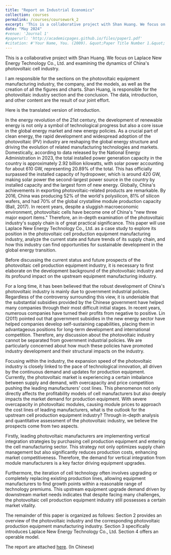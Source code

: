 ```yaml
---
title: "Report on Industrial Economics"
collection: courses
permalink: /courses/coursework_2
excerpt: 'This is a collaborative project with Shan Huang. We focus on Laplace New Energy Technology Co., Ltd. and examining the dynamics of China's photovoltaic cell industry.'
date: "May 2024"
#venue: 'Journal 1'
#paperurl: 'http://academicpages.github.io/files/paper1.pdf'
#citation: #'Your Name, You. (2009). &quot;Paper Title Number 1.&quot; <i>Journal 1</i>. 1(1).'
---
```


This is a collaborative project with Shan Huang. We focus on Laplace New Energy Technology Co., Ltd. and examining the dynamics of China's photovoltaic cell industry.

I am responsible for the sections on the photovoltaic equipment manufacturing industry, the company, and the models, as well as the creation of all the figures and charts. Shan Huang, is responsible for the photovoltaic industry section and the conclusion. The data, introduction, and other content are the result of our joint effort.

Here is the translated version of introduction.

In the energy revolution of the 21st century, the development of renewable energy is not only a symbol of technological progress but also a core issue in the global energy market and new energy policies. As a crucial part of clean energy, the rapid development and widespread adoption of the photovoltaic (PV) industry are reshaping the global energy structure and driving the evolution of related manufacturing technologies and markets. Domestically, according to data released by the National Energy Administration in 2023, the total installed power generation capacity in the country is approximately 2.92 billion kilowatts, with solar power accounting for about 610 GW, representing 20.89% of the total. This has officially surpassed the installed capacity of hydropower, which is around 420 GW, making solar power the second-largest power source in the country by installed capacity and the largest form of new energy. Globally, China's achievements in exporting photovoltaic-related products are remarkable. By 2016, China was producing 52% of the world's polysilicon, 81% of silicon wafers, and had 70% of the global crystalline module production capacity (Ball, 2017). In recent years, despite a sluggish macroeconomic environment, photovoltaic cells have become one of China's "new three major export items." Therefore, an in-depth examination of the photovoltaic industry's supply chain is of great practical significance. This paper will use Laplace New Energy Technology Co., Ltd. as a case study to explore its position in the photovoltaic cell production equipment manufacturing industry, analyze the current state and future trends of its supply chain, and how this industry can find opportunities for sustainable development in the global energy transition.

Before discussing the current status and future prospects of the photovoltaic cell production equipment industry, it is necessary to first elaborate on the development background of the photovoltaic industry and its profound impact on the upstream equipment manufacturing industry.

For a long time, it has been believed that the robust development of China's photovoltaic industry is mainly due to government industrial policies. Regardless of the controversy surrounding this view, it is undeniable that the substantial subsidies provided by the Chinese government have helped many companies through their most difficult initial stages. In recent years, numerous companies have turned their profits from negative to positive. Lin (2011) pointed out that government subsidies in the new energy sector have helped companies develop self-sustaining capabilities, placing them in advantageous positions for long-term development and international competition. Therefore, any discussion about the photovoltaic industry cannot be separated from government industrial policies. We are particularly concerned about how much these policies have promoted industry development and their structural impacts on the industry.

Focusing within the industry, the expansion speed of the photovoltaic industry is closely linked to the pace of technological innovation, all driven by the continuous demand and updates for production equipment. Currently, the photovoltaic market is experiencing a certain imbalance between supply and demand, with overcapacity and price competition pushing the leading manufacturers' cost lines. This phenomenon not only directly affects the profitability models of cell manufacturers but also deeply impacts the market demand for production equipment. With severe overcapacity in photovoltaic modules, causing module prices to approach the cost lines of leading manufacturers, what is the outlook for the upstream cell production equipment industry? Through in-depth analysis and quantitative assessment of the photovoltaic industry, we believe the prospects come from two aspects.

Firstly, leading photovoltaic manufacturers are implementing vertical integration strategies by purchasing cell production equipment and entering the cell manufacturing sector. This strategy not only optimizes supply chain management but also significantly reduces production costs, enhancing market competitiveness. Therefore, the demand for vertical integration from module manufacturers is a key factor driving equipment upgrades.

Furthermore, the iteration of cell technology often involves upgrading or completely replacing existing production lines, allowing equipment manufacturers to find growth points within a reasonable range of technology premiums. This upstream equipment upgrade demand driven by downstream market needs indicates that despite facing many challenges, the photovoltaic cell production equipment industry still possesses a certain market vitality.

The remainder of this paper is organized as follows: Section 2 provides an overview of the photovoltaic industry and the corresponding photovoltaic production equipment manufacturing industry. Section 3 specifically introduces Laplace New Energy Technology Co., Ltd. Section 4 offers an operable model.

The report are attached [here](../assets/IO_Project.pdf). (In Chinese)